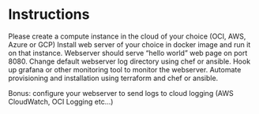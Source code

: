 Instructions
=========
Please create a compute instance in the cloud of your choice (OCI, AWS, Azure or GCP)
Install web server of your choice in docker image and run it on that instance. Webserver should serve “hello world” web page on port 8080.
Change default webserver log directory using chef or ansible.
Hook up grafana or other monitoring tool to monitor the webserver.
Automate provisioning and installation using terraform and chef or ansible.

Bonus:
configure your webserver to send logs to cloud logging (AWS CloudWatch, OCI Logging etc…)
